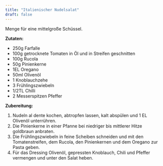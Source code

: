 ```yaml
---
title: "Italienischer Nudelsalat"
draft: false
---
```


Menge für eine mittelgroße Schüssel.

**Zutaten:**
- 250g Farfalle
- 100g getrocknete Tomaten in Öl und in Streifen geschnitten
- 100g Rucola
- 50g Pinienkerne
- 1EL Oregano
- 50ml Olivenöl
- 1 Knoblauchzehe
- 3 Frühlingszwiebeln
- 1/2TL Chilli
- 2 Messerspitzen Pfeffer

**Zubereitung:**
1. Nudeln al dente kochen, abtropfen lassen, kalt abspülen und 1 EL Olivenöl unterrühren.
2. Die Pinienkerne in einer Pfanne bei niedriger bis mittlerer Hitze goldbraun anbraten.
3. Die Frühlingszwiebeln in feine Scheiben schneiden und mit den Tomatenstreifen, dem Rucola, den Pinienkernen und dem Oregano zur Pasta geben. 
4. Für das Dressing Olivenöl, gepressten Knoblauch, Chili und Pfeffer vermengen und unter den Salat heben.